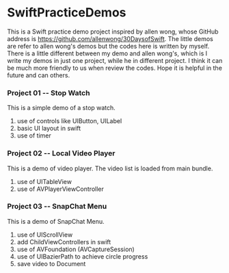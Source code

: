 # SwiftPracticeDemos
This is a Swift practice demo project inspired by allen wong, whose GitHub address is https://github.com/allenwong/30DaysofSwift. The little demos are refer to allen wong's demos but the codes here is written by myself. There is a little different between my demo and allen wong's, which is I write my demos in just one project, while he in different project. I think it can be much more friendly to us when review the codes. Hope it is helpful in the future and can others.


### Project 01 -- Stop Watch ###

This is a simple demo of a stop watch. 

1. use of controls like UIButton, UILabel
1. basic UI layout in swift
2. use of timer


### Project 02 -- Local Video Player ###

This is a demo of video player. The video list is loaded from main bundle.

1. use of UITableView
2. use of AVPlayerViewController

### Project 03 -- SnapChat Menu ###

This is a demo of SnapChat Menu.

1. use of UIScrollView
2. add ChildViewControllers in swift
3. use of AVFoundation (AVCaptureSession)
4. use of UIBazierPath to achieve circle progress
5. save video to Document
